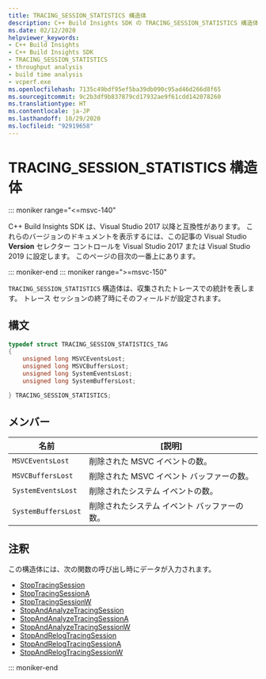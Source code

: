 ```yaml
---
title: TRACING_SESSION_STATISTICS 構造体
description: C++ Build Insights SDK の TRACING_SESSION_STATISTICS 構造体のリファレンスについて説明します。
ms.date: 02/12/2020
helpviewer_keywords:
- C++ Build Insights
- C++ Build Insights SDK
- TRACING_SESSION_STATISTICS
- throughput analysis
- build time analysis
- vcperf.exe
ms.openlocfilehash: 7135c49bdf95ef5ba39db090c95ad46d266d8f65
ms.sourcegitcommit: 9c2b3df9b837879cd17932ae9f61cdd142078260
ms.translationtype: HT
ms.contentlocale: ja-JP
ms.lasthandoff: 10/29/2020
ms.locfileid: "92919658"
---
```

# <a name="tracing_session_statistics-structure"></a>TRACING_SESSION_STATISTICS 構造体

::: moniker range="<=msvc-140"

C++ Build Insights SDK は、Visual Studio 2017 以降と互換性があります。 これらのバージョンのドキュメントを表示するには、この記事の Visual Studio **Version** セレクター コントロールを Visual Studio 2017 または Visual Studio 2019 に設定します。 このページの目次の一番上にあります。

::: moniker-end
::: moniker range=">=msvc-150"

`TRACING_SESSION_STATISTICS` 構造体は、収集されたトレースでの統計を表します。 トレース セッションの終了時にそのフィールドが設定されます。

## <a name="syntax"></a>構文

```cpp
typedef struct TRACING_SESSION_STATISTICS_TAG
{
    unsigned long MSVCEventsLost;
    unsigned long MSVCBuffersLost;
    unsigned long SystemEventsLost;
    unsigned long SystemBuffersLost;

} TRACING_SESSION_STATISTICS;
```

## <a name="members"></a>メンバー

| 名前 | [説明] |
|--|--|
| `MSVCEventsLost` | 削除された MSVC イベントの数。 |
| `MSVCBuffersLost` | 削除された MSVC イベント バッファーの数。 |
| `SystemEventsLost` | 削除されたシステム イベントの数。 |
| `SystemBuffersLost` | 削除されたシステム イベント バッファーの数。 |

## <a name="remarks"></a>注釈

この構造体には、次の関数の呼び出し時にデータが入力されます。

- [StopTracingSession](../functions/stop-tracing-session.md)
- [StopTracingSessionA](../functions/stop-tracing-session-a.md)
- [StopTracingSessionW](../functions/stop-tracing-session-w.md)
- [StopAndAnalyzeTracingSession](../functions/stop-and-analyze-tracing-session.md)
- [StopAndAnalyzeTracingSessionA](../functions/stop-and-analyze-tracing-session-a.md)
- [StopAndAnalyzeTracingSessionW](../functions/stop-and-analyze-tracing-session-w.md)
- [StopAndRelogTracingSession](../functions/stop-and-relog-tracing-session.md)
- [StopAndRelogTracingSessionA](../functions/stop-and-relog-tracing-session-a.md)
- [StopAndRelogTracingSessionW](../functions/stop-and-relog-tracing-session-w.md)

::: moniker-end
